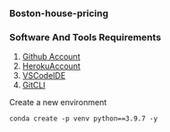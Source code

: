 ### Boston-house-pricing

### Software And Tools Requirements

1. [Github Account](https://github.com)
2. [HerokuAccount](https://heroku.com)
3. [VSCodeIDE](https://code.visualstudio.com/)
4. [GitCLI](https://cli.github.com/)

Create a new environment
```
conda create -p venv python==3.9.7 -y
```